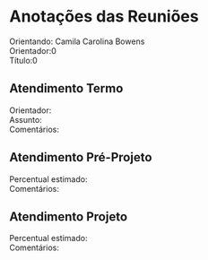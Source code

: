 # Anotações das Reuniões

Orientando: Camila Carolina Bowens  
Orientador:0  
Título:0

## Atendimento Termo

 Orientador:  
 Assunto:  
Comentários:  

## Atendimento Pré-Projeto

Percentual estimado:  
Comentários:  

## Atendimento Projeto

Percentual estimado:  
Comentários:  
